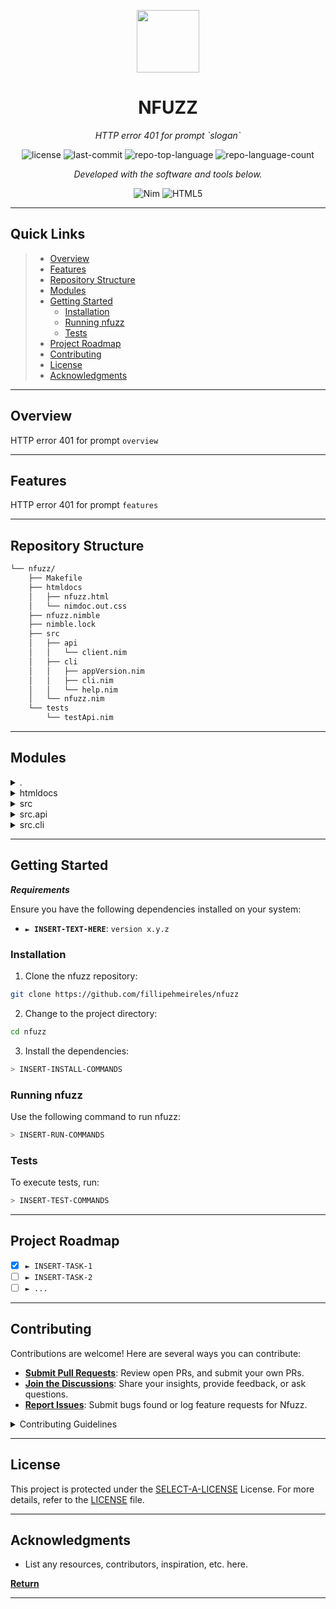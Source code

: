 <p align="center">
  <img src="https://cdn-icons-png.flaticon.com/512/6295/6295417.png" width="100" />
</p>
<p align="center">
    <h1 align="center">NFUZZ</h1>
</p>
<p align="center">
    <em>HTTP error 401 for prompt `slogan`</em>
</p>
<p align="center">
	<img src="https://img.shields.io/github/license/fillipehmeireles/nfuzz?style=flat&color=0080ff" alt="license">
	<img src="https://img.shields.io/github/last-commit/fillipehmeireles/nfuzz?style=flat&logo=git&logoColor=white&color=0080ff" alt="last-commit">
	<img src="https://img.shields.io/github/languages/top/fillipehmeireles/nfuzz?style=flat&color=0080ff" alt="repo-top-language">
	<img src="https://img.shields.io/github/languages/count/fillipehmeireles/nfuzz?style=flat&color=0080ff" alt="repo-language-count">
<p>
<p align="center">
		<em>Developed with the software and tools below.</em>
</p>
<p align="center">
	<img src="https://img.shields.io/badge/Nim-FFE953.svg?style=flat&logo=Nim&logoColor=black" alt="Nim">
	<img src="https://img.shields.io/badge/HTML5-E34F26.svg?style=flat&logo=HTML5&logoColor=white" alt="HTML5">
</p>
<hr>

## Quick Links

> - [ Overview](#-overview)
> - [ Features](#-features)
> - [ Repository Structure](#-repository-structure)
> - [ Modules](#-modules)
> - [ Getting Started](#-getting-started)
>   - [ Installation](#-installation)
>   - [ Running nfuzz](#-running-nfuzz)
>   - [ Tests](#-tests)
> - [ Project Roadmap](#-project-roadmap)
> - [ Contributing](#-contributing)
> - [ License](#-license)
> - [ Acknowledgments](#-acknowledgments)

---

## Overview

HTTP error 401 for prompt `overview`

---

## Features

HTTP error 401 for prompt `features`

---

## Repository Structure

```sh
└── nfuzz/
    ├── Makefile
    ├── htmldocs
    │   ├── nfuzz.html
    │   └── nimdoc.out.css
    ├── nfuzz.nimble
    ├── nimble.lock
    ├── src
    │   ├── api
    │   │   └── client.nim
    │   ├── cli
    │   │   ├── appVersion.nim
    │   │   ├── cli.nim
    │   │   └── help.nim
    │   └── nfuzz.nim
    └── tests
        └── testApi.nim
```

---

## Modules

<details closed><summary>.</summary>

| File                                                                               | Summary                                  |
| ---------------------------------------------------------------------------------- | ---------------------------------------- |
| [nfuzz.nimble](https://github.com/fillipehmeireles/nfuzz/blob/master/nfuzz.nimble) | HTTP error 401 for prompt `nfuzz.nimble` |
| [Makefile](https://github.com/fillipehmeireles/nfuzz/blob/master/Makefile)         | HTTP error 401 for prompt `Makefile`     |

</details>

<details closed><summary>htmldocs</summary>

| File                                                                                            | Summary                                             |
| ----------------------------------------------------------------------------------------------- | --------------------------------------------------- |
| [nimdoc.out.css](https://github.com/fillipehmeireles/nfuzz/blob/master/htmldocs/nimdoc.out.css) | HTTP error 401 for prompt `htmldocs/nimdoc.out.css` |
| [nfuzz.html](https://github.com/fillipehmeireles/nfuzz/blob/master/htmldocs/nfuzz.html)         | HTTP error 401 for prompt `htmldocs/nfuzz.html`     |

</details>

<details closed><summary>src</summary>

| File                                                                             | Summary                                   |
| -------------------------------------------------------------------------------- | ----------------------------------------- |
| [nfuzz.nim](https://github.com/fillipehmeireles/nfuzz/blob/master/src/nfuzz.nim) | HTTP error 401 for prompt `src/nfuzz.nim` |

</details>

<details closed><summary>src.api</summary>

| File                                                                                   | Summary                                        |
| -------------------------------------------------------------------------------------- | ---------------------------------------------- |
| [client.nim](https://github.com/fillipehmeireles/nfuzz/blob/master/src/api/client.nim) | HTTP error 401 for prompt `src/api/client.nim` |

</details>

<details closed><summary>src.cli</summary>

| File                                                                                           | Summary                                            |
| ---------------------------------------------------------------------------------------------- | -------------------------------------------------- |
| [appVersion.nim](https://github.com/fillipehmeireles/nfuzz/blob/master/src/cli/appVersion.nim) | HTTP error 401 for prompt `src/cli/appVersion.nim` |
| [help.nim](https://github.com/fillipehmeireles/nfuzz/blob/master/src/cli/help.nim)             | HTTP error 401 for prompt `src/cli/help.nim`       |
| [cli.nim](https://github.com/fillipehmeireles/nfuzz/blob/master/src/cli/cli.nim)               | HTTP error 401 for prompt `src/cli/cli.nim`        |

</details>

---

## Getting Started

**_Requirements_**

Ensure you have the following dependencies installed on your system:

- **<code>► INSERT-TEXT-HERE</code>**: `version x.y.z`

### Installation

1. Clone the nfuzz repository:

```sh
git clone https://github.com/fillipehmeireles/nfuzz
```

2. Change to the project directory:

```sh
cd nfuzz
```

3. Install the dependencies:

```sh
> INSERT-INSTALL-COMMANDS
```

### Running nfuzz

Use the following command to run nfuzz:

```sh
> INSERT-RUN-COMMANDS
```

### Tests

To execute tests, run:

```sh
> INSERT-TEST-COMMANDS
```

---

## Project Roadmap

- [x] `► INSERT-TASK-1`
- [ ] `► INSERT-TASK-2`
- [ ] `► ...`

---

## Contributing

Contributions are welcome! Here are several ways you can contribute:

- **[Submit Pull Requests](https://github.com/fillipehmeireles/nfuzz/blob/main/CONTRIBUTING.md)**: Review open PRs, and submit your own PRs.
- **[Join the Discussions](https://github.com/fillipehmeireles/nfuzz/discussions)**: Share your insights, provide feedback, or ask questions.
- **[Report Issues](https://github.com/fillipehmeireles/nfuzz/issues)**: Submit bugs found or log feature requests for Nfuzz.

<details closed>
    <summary>Contributing Guidelines</summary>

1. **Fork the Repository**: Start by forking the project repository to your GitHub account.
2. **Clone Locally**: Clone the forked repository to your local machine using a Git client.
   ```sh
   git clone https://github.com/fillipehmeireles/nfuzz
   ```
3. **Create a New Branch**: Always work on a new branch, giving it a descriptive name.
   ```sh
   git checkout -b new-feature-x
   ```
4. **Make Your Changes**: Develop and test your changes locally.
5. **Commit Your Changes**: Commit with a clear message describing your updates.
   ```sh
   git commit -m 'Implemented new feature x.'
   ```
6. **Push to GitHub**: Push the changes to your forked repository.
   ```sh
   git push origin new-feature-x
   ```
7. **Submit a Pull Request**: Create a PR against the original project repository. Clearly describe the changes and their motivations.

Once your PR is reviewed and approved, it will be merged into the main branch.

</details>

---

## License

This project is protected under the [SELECT-A-LICENSE](https://choosealicense.com/licenses) License. For more details, refer to the [LICENSE](https://choosealicense.com/licenses/) file.

---

## Acknowledgments

- List any resources, contributors, inspiration, etc. here.

[**Return**](#-quick-links)

---
